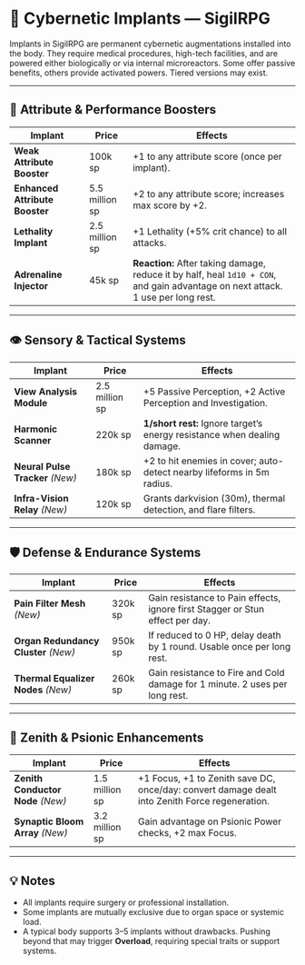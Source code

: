 # 🧠 Cybernetic Implants — SigilRPG

Implants in SigilRPG are permanent cybernetic augmentations installed into the body. They require medical procedures, high-tech facilities, and are powered either biologically or via internal microreactors. Some offer passive benefits, others provide activated powers. Tiered versions may exist.

---

## 🔧 Attribute & Performance Boosters

| Implant                        | Price       | Effects |
|-------------------------------|-------------|---------|
| **Weak Attribute Booster**    | 100k sp      | +1 to any attribute score (once per implant). |
| **Enhanced Attribute Booster**| 5.5 million sp | +2 to any attribute score; increases max score by +2. |
| **Lethality Implant**         | 2.5 million sp | +1 Lethality (+5% crit chance) to all attacks. |
| **Adrenaline Injector**       | 45k sp       | **Reaction:** After taking damage, reduce it by half, heal `1d10 + CON`, and gain advantage on next attack. 1 use per long rest. |

---

## 👁️ Sensory & Tactical Systems

| Implant                        | Price       | Effects |
|-------------------------------|-------------|---------|
| **View Analysis Module**      | 2.5 million sp | +5 Passive Perception, +2 Active Perception and Investigation. |
| **Harmonic Scanner**          | 220k sp      | **1/short rest:** Ignore target’s energy resistance when dealing damage. |
| **Neural Pulse Tracker** *(New)* | 180k sp   | +2 to hit enemies in cover; auto-detect nearby lifeforms in 5m radius. |
| **Infra-Vision Relay** *(New)* | 120k sp    | Grants darkvision (30m), thermal detection, and flare filters. |

---

## 🛡️ Defense & Endurance Systems

| Implant                        | Price       | Effects |
|-------------------------------|-------------|---------|
| **Pain Filter Mesh** *(New)* | 320k sp      | Gain resistance to Pain effects, ignore first Stagger or Stun effect per day. |
| **Organ Redundancy Cluster** *(New)* | 950k sp | If reduced to 0 HP, delay death by 1 round. Usable once per long rest. |
| **Thermal Equalizer Nodes** *(New)* | 260k sp | Gain resistance to Fire and Cold damage for 1 minute. 2 uses per long rest. |

---

## 🧩 Zenith & Psionic Enhancements

| Implant                        | Price       | Effects |
|-------------------------------|-------------|---------|
| **Zenith Conductor Node** *(New)* | 1.5 million sp | +1 Focus, +1 to Zenith save DC, once/day: convert damage dealt into Zenith Force regeneration. |
| **Synaptic Bloom Array** *(New)* | 3.2 million sp | Gain advantage on Psionic Power checks, +2 max Focus. |

---

## 💡 Notes

- All implants require surgery or professional installation.
- Some implants are mutually exclusive due to organ space or systemic load.
- A typical body supports 3–5 implants without drawbacks. Pushing beyond that may trigger **Overload**, requiring special traits or support systems.
